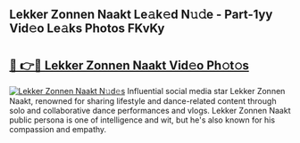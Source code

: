 ## Lekker Zonnen Naakt Le𝚊k𝚎d N𝚞𝚍e - Part-1yy Vid𝚎o Le𝚊ks Photos FKvKy

# <h2><a href="http://fb8fn8.evod.top/?m=Lekker+Zonnen+Naakt">🔗 👉🔴 Lekker Zonnen Naakt Vid𝚎o Ph𝚘t𝚘s</a></h2>

[![Lekker Zonnen Naakt N𝚞d𝚎s](https://i.imgur.com/8V9OHl7.gif)](http://fb8fn8.evod.top/?m=Lekker+Zonnen+Naakt)
Influential social media star Lekker Zonnen Naakt, renowned for sharing lifestyle and dance-related content through solo and collaborative dance performances and vlogs. Lekker Zonnen Naakt public persona is one of intelligence and wit, but he's also known for his compassion and empathy. 
